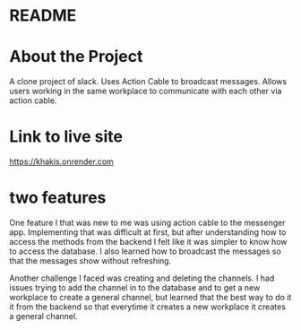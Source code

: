 # README

# About the Project
A clone project of slack. Uses Action Cable to broadcast messages. Allows users working in the same workplace to communicate with each other via action cable.

# Link to live site
https://khakis.onrender.com

# two features
One feature I that was new to me was using action cable to the messenger app. Implementing that was difficult at first, but after understanding how to access the methods from the backend I felt like it was simpler to know how to access the database. I also learned how to broadcast the messages so that the messages show without refreshing.

Another challenge I faced was creating and deleting the channels. I had issues trying to add the channel in to the database and to get a new workplace to create a general channel, but learned that the best way to do it it from the backend so that everytime it creates a new workplace it creates a general channel.

